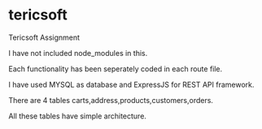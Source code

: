 # tericsoft
Tericsoft Assignment

I have not included node_modules in this.

Each functionality has been seperately coded in each route file.

I have used MYSQL as database and ExpressJS for REST API framework.

There are 4 tables carts,address,products,customers,orders.

All these tables have simple architecture.
